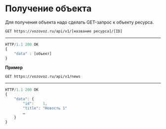# Получение объекта

Для получения объекта надо сделать GET-запрос к объекту ресурса.

`GET https://vozovoz.ru/api/v1/[название ресурса]/[ID]`

---

```js
HTTP/1.1 200 OK
{
    "data" : [объект]
}
```

**Пример**

`GET https://vozovoz.ru/api/v1/news`

---

```js
HTTP/1.1 200 OK
{
    "data": {
        "id":    1,
        "title": "Новость 1"
        …
    }
}
```
